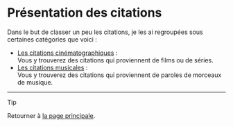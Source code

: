 # Présentation des citations

Dans le but de classer un peu les citations, je les ai regroupées sous certaines catégories que voici :

- [Les citations cinématographiques](citations_cinema.md) :  
  Vous y trouverez des citations qui proviennent de films ou de séries.
- [Les citations musicales](citations_musique.md) :  
  Vous y trouverez des citations qui proviennent de paroles de morceaux de musique.

---

> [!TIP]  
> Retourner à [la page principale](../README.md).
